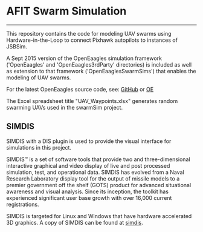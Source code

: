 # AFIT Swarm Simulation
-------
This repository contains the code for modeling UAV swarms using
Hardware-in-the-Loop to connect Pixhawk autopilots to instances
of JSBSim.

A Sept 2015 version of the OpenEaagles simulation framework ('OpenEaagles' and
'OpenEaagles3rdParty' directories) is included as well as extension to that
framework ('OpenEaaglesSwarmSims') that enables the modeling of UAV swarms.

For the latest OpenEaagles source code, see:
[GitHub](https://github.com/doughodson) or [OE](http://www.openeaagles.org/)

The Excel spreadsheet title "UAV_Waypoints.xlsx" generates random swarming UAVs
used in the swarmSim project.

SIMDIS
-------

SIMDIS with a DIS plugin is used to provide the visual interface for simulations
in this project.

SIMDIS™ is a set of software tools that provide two and three-dimensional
interactive graphical and video display of live and post processed simulation,
test, and operational data. SIMDIS has evolved from a Naval Research Laboratory
display tool for the output of missile models to a premier government off the
shelf (GOTS) product for advanced situational awareness and visual analysis.
Since its inception, the toolkit has experienced significant user base growth
with over 16,000 current registrations.

SIMDIS is targeted for Linux and Windows that have hardware accelerated 3D graphics.
A copy of SIMDIS can be found at [simdis](https://simdis.nrl.navy.mil/).